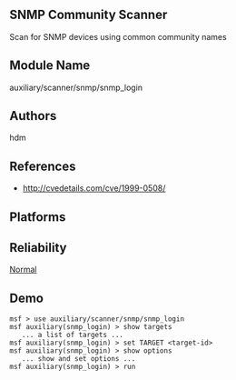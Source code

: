 ## SNMP Community Scanner

Scan for SNMP devices using common community names


## Module Name
auxiliary/scanner/snmp/snmp_login

## Authors
hdm


## References
* http://cvedetails.com/cve/1999-0508/




## Platforms


## Reliability
[Normal](https://github.com/rapid7/metasploit-framework/wiki/Exploit-Ranking)

## Demo

```
msf > use auxiliary/scanner/snmp/snmp_login
msf auxiliary(snmp_login) > show targets
   ... a list of targets ...
msf auxiliary(snmp_login) > set TARGET <target-id>
msf auxiliary(snmp_login) > show options
   ... show and set options ...
msf auxiliary(snmp_login) > run
```
    
    
